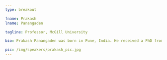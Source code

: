 ```yaml
---
type: breakout

fname: Prakash 
lname: Panangaden 

tagline: Professor, McGill University

bio: Prakash Panangaden was born in Pune, India. He received a PhD from the University of Wisconsin–Milwaukee under the supervision of Leonard Parker. His PhD thesis was on renormalization of interacting fields in curved spacetime. He joined the Department of Computer Science at Cornell University in 1985 as an Assistant Professor, where he worked in the Nuprl project. He moved to McGill University as an associate professor in the School of Computer Science in 1990 and was promoted to professor in 1996. His research has covered programming languages, type theory, concurrency theory, dataflow programming, probabilistic systems, automata theory. He has also worked in pure mathematics and in theoretical physics. Prakash has successfully graduated 14 PhD students and has in total 32 descendants. He has been keynote speaker at many conferences, including the two top conferences in the field -- LICS [7] and ICALP. He is on the editorial boards of 6 journals. In 2013 he was elected a Fellow of the Royal Society of Candada.

pic: /img/speakers/prakash_pic.jpg
---
```

